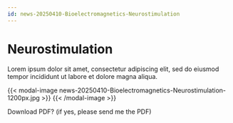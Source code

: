 ```yaml
---
id: news-20250410-Bioelectromagnetics-Neurostimulation
---
```

# Neurostimulation

Lorem ipsum dolor sit amet, consectetur adipiscing elit, sed do eiusmod tempor incididunt ut labore et dolore magna aliqua. 

{{< modal-image news-20250410-Bioelectromagnetics-Neurostimulation-1200px.jpg >}} 
{{< /modal-image >}}

Download PDF? (if yes, please send me the PDF)
